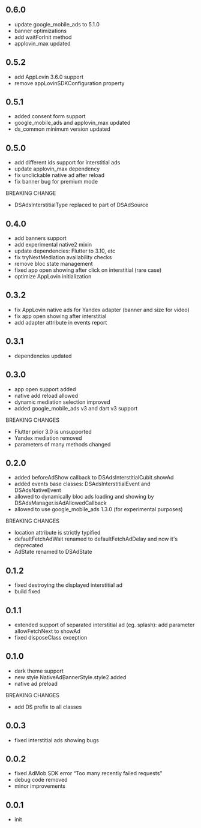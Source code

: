 ## 0.6.0
- update google_mobile_ads to 5.1.0 
- banner optimizations
- add waitForInit method
- applovin_max updated

## 0.5.2
- add AppLovin 3.6.0 support
- remove appLovinSDKConfiguration property

## 0.5.1
- added consent form support
- google_mobile_ads and applovin_max updated
- ds_common minimum version updated

## 0.5.0
- add different ids support for interstitial ads
- update applovin_max dependency
- fix unclickable native ad after reload
- fix banner bug for premium mode

BREAKING CHANGE
- DSAdsInterstitialType replaced to part of DSAdSource

## 0.4.0
- add banners support
- аdd experimental native2 mixin
- update dependencies: Flutter to 3.10, etc
- fix tryNextMediation availability checks
- remove bloc state management
- fixed app open showing after click on interstitial (rare case)
- optimize AppLovin initialization

## 0.3.2
- fix AppLovin native ads for Yandex adapter (banner and size for video)
- fix app open showing after interstitial
- add adapter attribute in events report

## 0.3.1
- dependencies updated

## 0.3.0
- app open support added
- native add reload allowed
- dynamic mediation selection improved
- added google_mobile_ads v3 and dart v3 support

BREAKING CHANGES
- Flutter prior 3.0 is unsupported
- Yandex mediation removed
- parameters of many methods changed

## 0.2.0
- added beforeAdShow callback to DSAdsInterstitialCubit.showAd
- added events base classes: DSAdsInterstitialEvent and DSAdsNativeEvent
- allowed to dynamically bloc ads loading and showing by DSAdsManager.isAdAllowedCallback
- allowed to use google_mobile_ads 1.3.0 (for experimental purposes)

BREAKING CHANGES
- location attribute is strictly typified
- defaultFetchAdWait renamed to defaultFetchAdDelay and now it's deprecated
- AdState renamed to DSAdState

## 0.1.2
- fixed destroying the displayed interstitial ad
- build fixed

## 0.1.1
- extended support of separated interstitial ad (eg. splash): add parameter allowFetchNext to showAd
- fixed disposeClass exception

## 0.1.0
- dark theme support
- new style NativeAdBannerStyle.style2 added
- native ad preload

BREAKING CHANGES 
- add DS prefix to all classes

## 0.0.3
- fixed interstitial ads showing bugs

## 0.0.2
- fixed AdMob SDK error “Too many recently failed requests”
- debug code removed
- minor improvements

## 0.0.1
- init
